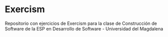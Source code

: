 # Exercism
Repositorio con ejercicios de Exercism para la clase de Construcción de Software de la ESP en Desarrollo de Software - Universidad del Magdalena
